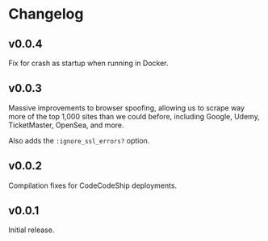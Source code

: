 # Changelog

## v0.0.4

Fix for crash as startup when running in Docker.

## v0.0.3

Massive improvements to browser spoofing, allowing us to scrape way more
of the top 1,000 sites than we could before, including Google, Udemy,
 TicketMaster, OpenSea, and more.

Also adds the `:ignore_ssl_errors?` option.

## v0.0.2

Compilation fixes for CodeCodeShip deployments.

## v0.0.1

Initial release.
